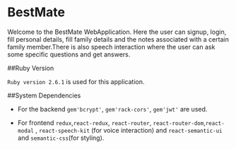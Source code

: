 # BestMate

Welcome to the BestMate WebApplication. Here the user can signup, login, fill personal details, fill family details and the notes associated with a certain family member.There is also speech interaction where the user can  ask some specific questions and get answers.

##Ruby Version

`Ruby version 2.6.1` is used for this application.

##System Dependencies

* For the backend `gem'bcrypt'`, `gem'rack-cors'`, `gem'jwt'` are used.

* For frontend `redux`,`react-redux`, `react-router`, `react-router-dom`,`react-modal` , `react-speech-kit` (for voice interaction) and `react-semantic-ui` and `semantic-css`(for styling).